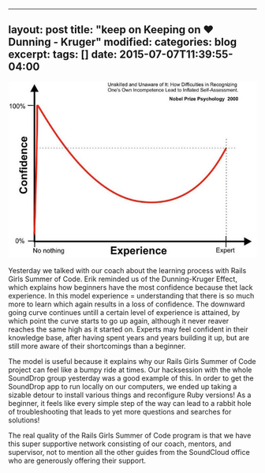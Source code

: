 
---
layout: post
title: "keep on Keeping on ♥ Dunning - Kruger"
modified:
categories: blog
excerpt:
tags: []
date: 2015-07-07T11:39:55-04:00
---

![Dunning-Kruger Effect](/images/dunning-kruger-effect.jpg)


Yesterday we talked with our coach about the learning process with Rails Girls Summer of Code. Erik reminded us of the Dunning-Kruger Effect, which explains how beginners have the most confidence because thet lack experience. In this model experience = understanding that there is so much more to learn which again results in a loss of confidence. The downward going curve continues untill a certain level of experience is attained, by which point the curve starts to go up again, although it never reaver reaches the same high as it started on. Experts may feel confident in their knowledge base, after having spent years and years building it up, but are still more aware of their shortcomings than a beginner. 

The model is useful because it explains why our Rails Girls Summer of Code project can feel like a bumpy ride at times. Our hacksession with the whole SoundDrop group yesterday was a good example of this. In order to get the SoundDrop app to run locally on our computers, we ended up taking a sizable detour to install various things and reconfigure Ruby versions! As a beginner, it feels like every simple step of the way can lead to a rabbit hole of troubleshooting that leads to yet more questions and searches for solutions! 

The real quality of the Rails Girls Summer of Code program is that we have this super supportive network consisting of our coach, mentors, and supervisor, not to mention all the other guides from the SoundCloud office who are generously offering their support. 